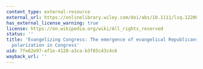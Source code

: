```yaml
---
content_type: external-resource
external_url: https://onlinelibrary.wiley.com/doi/abs/10.1111/lsq.12200
has_external_license_warning: true
license: https://en.wikipedia.org/wiki/All_rights_reserved
status: ''
title: 'Evangelizing Congress: The emergence of evangelical Republicans and party
  polarization in Congress'
uid: 7fe62e97-af1e-4128-a3ca-b3f85c43c4c6
wayback_url: ''
---
```

